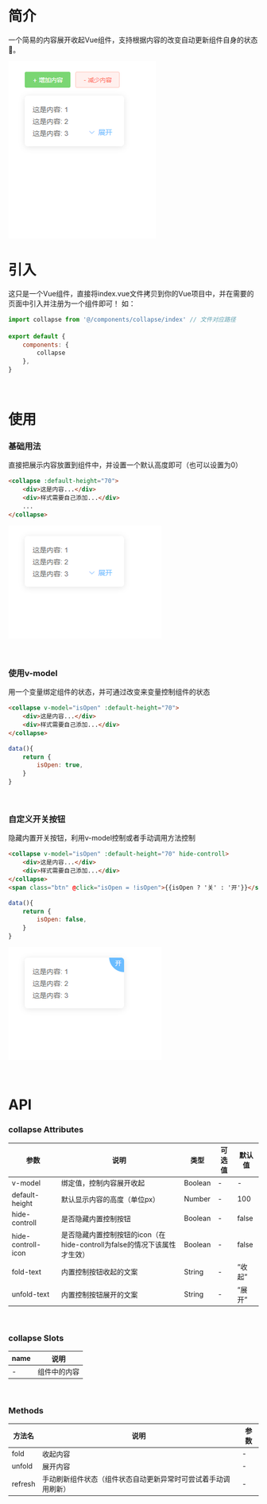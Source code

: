 # 简介
一个简易的内容展开收起Vue组件，支持根据内容的改变自动更新组件自身的状态🔨。

![demo](./assets/demo.gif)
<br>

# 引入
这只是一个Vue组件，直接将index.vue文件拷贝到你的Vue项目中，并在需要的页面中引入并注册为一个组件即可！
如：
```javascript
import collapse from '@/components/collapse/index' // 文件对应路径

export default {
    components: {
        collapse
    },
}

```
<br>

# 使用

### 基础用法

直接把展示内容放置到组件中，并设置一个默认高度即可（也可以设置为0）

```HTML
<collapse :default-height="70">
    <div>这是内容...</div>
    <div>样式需要自己添加...</div>
    ...
</collapse>
```
![基础用法](./assets/base.gif)

<br>

### 使用v-model

用一个变量绑定组件的状态，并可通过改变来变量控制组件的状态
```HTML
<collapse v-model="isOpen" :default-height="70">
    <div>这是内容...</div>
    <div>样式需要自己添加...</div>
</collapse>
```
```javascript
data(){
    return {
        isOpen: true,
    }
}
```

<br>

### 自定义开关按钮

隐藏内置开关按钮，利用v-model控制或者手动调用方法控制

```HTML
<collapse v-model="isOpen" :default-height="70" hide-controll>
    <div>这是内容...</div>
    <div>样式需要自己添加...</div>
</collapse>
<span class="btn" @click="isOpen = !isOpen">{{isOpen ? '关' : '开'}}</span>
```
```javascript
data(){
    return {
        isOpen: false,
    }
}
```
![自定义开关按钮](./assets/customer-controll.gif)

<br>

# API
### collapse Attributes

参数 | 说明 | 类型 | 可选值 | 默认值
|  ----  | ----  | ----  | ----  | ----  |
v-model | 绑定值，控制内容展开收起 | Boolean | - | -
default-height | 默认显示内容的高度（单位px） | Number | - | 100
hide-controll | 是否隐藏内置控制按钮 | Boolean | - | false
hide-controll-icon | 是否隐藏内置控制按钮的icon（在hide-controll为false的情况下该属性才生效） | Boolean | - | false
fold-text| 内置控制按钮收起的文案 | String | - | “收起”
unfold-text| 内置控制按钮展开的文案 | String | - | “展开”

<br>

### collapse Slots

| name | 说明
| ----  | ----  |
| - | 组件中的内容

<br>

### Methods

方法名 | 说明 |  参数  |
----  | ----  | ----  |
fold | 收起内容 | -
unfold | 展开内容 | -
refresh | 手动刷新组件状态（组件状态自动更新异常时可尝试着手动调用刷新） | -